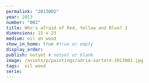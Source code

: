 ```yaml
---
permalink: "2013002"
year: 2013
number: "002"
title: Who's afraid of Red, Yellow and Blue? 2
dimensions: 15 x 23
medium: oil on wood
show_in_home: true #true or empty
display_order:
publish: notyet # notyet or blank
image: /assets/p/paintings/adria-sartore-2013002.jpg
tags:  oil wood
serie:
---
```

